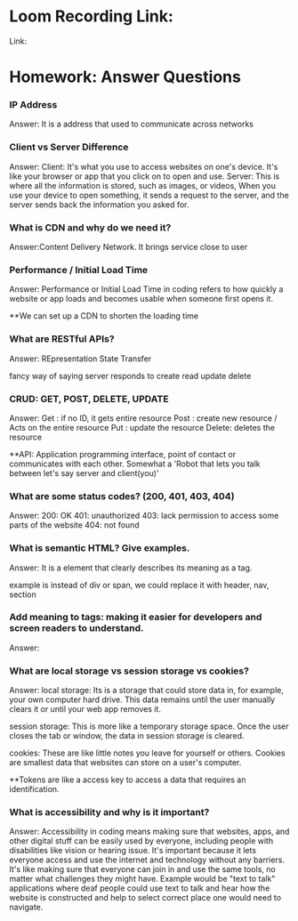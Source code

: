 # Loom Recording Link:
Link: 

# Homework: Answer Questions

### IP Address

Answer: It is a address that used to communicate across networks

### Client vs Server Difference

Answer:
Client: It's what you use to access websites on one's device. It's like your browser or app that you click on to open and use.
Server: This is where all the information is stored, such as images, or videos, When you use your device to open something, it sends a request to the server, and the server sends back the information you asked for.

### What is CDN and why do we need it?

Answer:Content Delivery Network. It brings service close to user

### Performance / Initial Load Time

Answer: Performance or Initial Load Time in coding refers to how quickly a website or app loads and becomes usable when someone first opens it. 

**We can set up a CDN to shorten the loading time

### What are RESTful APIs?

Answer:
REpresentation
State
Transfer

fancy way of saying server responds to create read update delete

### CRUD: GET, POST, DELETE, UPDATE

Answer:
Get : if no ID, it gets entire resource
Post : create new resource / Acts on the entire resource
Put : update the resource
Delete: deletes the resource

**API: Application programming interface, point of contact or communicates with each other. Somewhat a 'Robot that lets you talk between let's say server and client(you)'

### What are some status codes? (200, 401, 403, 404)

Answer:
200: OK
401: unauthorized
403: lack permission to access some parts of the website
404: not found

### What is semantic HTML? Give examples.

Answer: It is a element that clearly describes its meaning as a tag.

example is instead of div or span, we could replace it with header, nav, section

### Add meaning to tags: making it easier for developers and screen readers to understand.

Answer:

### What are local storage vs session storage vs cookies?

Answer:
local storage: Its is a storage that could store data in, for example, your own computer hard drive. This data remains until the user manually clears it or until your web app removes it.

session storage: This is more like a temporary storage space. Once the user closes the tab or window, the data in session storage is cleared.

cookies: These are like little notes you leave for yourself or others. Cookies are smallest data that websites can store on a user's computer.

**Tokens are like a access key to access a data that requires an identification.

### What is accessibility and why is it important?

Answer: Accessibility in coding means making sure that websites, apps, and other digital stuff can be easily used by everyone, including people with disabilities like vision or hearing issue. It's important because it lets everyone access and use the internet and technology without any barriers. It's like making sure that everyone can join in and use the same tools, no matter what challenges they might have. Example would be "text to talk" applications where 
deaf people could use text to talk and hear how the website is constructed and help to select correct place one would need to navigate.
